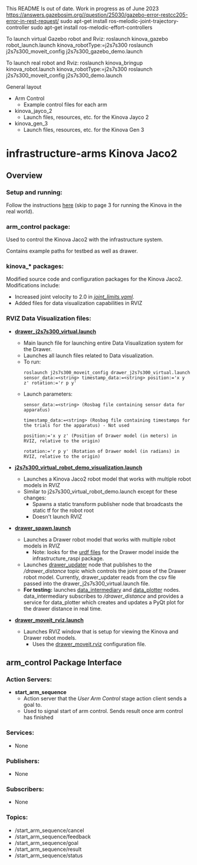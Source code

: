 This README Is out of date. Work in progress as of June 2023
https://answers.gazebosim.org//question/25030/gazebo-error-restcc205-error-in-rest-request/
sudo apt-get install ros-melodic-joint-trajectory-controller
sudo apt-get install ros-melodic-effort-controllers


To launch virtual Gazebo robot and Rviz:
roslaunch kinova_gazebo robot_launch.launch kinova_robotType:=j2s7s300
roslaunch j2s7s300_moveit_config j2s7s300_gazebo_demo.launch

To launch real robot and Rviz:
roslaunch kinova_bringup kinova_robot.launch kinova_robotType:=j2s7s300
roslaunch j2s7s300_moveit_config j2s7s300_demo.launch


General layout
* Arm Control
  * Example control files for each arm
* kinova_jayco_2
  * Launch files, resources, etc. for the Kinova Jayco 2
* kinova_gen_3
  * Launch files, resources, etc. for the Kinova Gen 3


# infrastructure-arms Kinova Jaco2
## Overview
### Setup and running:
Follow the instructions [here](https://docs.google.com/document/d/1U_Y6YVRuo5g96acER3KHRvnXLiMlDnD1l2XDX_rjrJY/edit?usp=sharing) (skip to page 3 for running the Kinova in the real world).

### arm_control package:
Used to control the Kinova Jaco2 with the infrastructure system.

Contains example paths for testbed as well as drawer.

### kinova_\* packages:
Modified source code and configuration packages for the Kinova Jaco2. Modifications include:
- Increased joint velocity to 2.0 in [_joint_limits.yaml_](https://github.com/OSUrobotics/infrastructure-arms/blob/Kinova_j2s7s300/kinova_moveit/robot_configs/j2s7s300_moveit_config/config/joint_limits.yaml).
- Added files for data visualization capabilities in RVIZ

### RVIZ Data Visualization files:
- [__drawer_j2s7s300_virtual.launch__](https://github.com/OSUrobotics/infrastructure-arms/blob/Kinova_j2s7s300/kinova_moveit/robot_configs/j2s7s300_moveit_config/launch/drawer_j2s7s300_virtual.launch)
  - Main launch file for launching entire Data Visualization system for the Drawer.
  - Launches all launch files related to Data visualization.
  - To run:
    ```console
    roslaunch j2s7s300_moveit_config drawer_j2s7s300_virtual.launch sensor_data:=<string> timestamp_data:=<string> position:='x y z' rotation:='r p y'
    ```
  - Launch parameters:
    ```
    sensor_data:=<string> (Rosbag file containing sensor data for apparatus)
    
    timestamp_data:=<string> (Rosbag file containing timestamps for the trials for the apparatus) - Not used

    position:='x y z' (Position of Drawer model (in meters) in RVIZ, relative to the origin)
  
    rotation:='r p y' (Rotation of Drawer model (in radians) in RVIZ, relative to the origin)
    ```
- [__j2s7s300_virtual_robot_demo_visualization.launch__](https://github.com/OSUrobotics/infrastructure-arms/blob/Kinova_j2s7s300/kinova_moveit/robot_configs/j2s7s300_moveit_config/launch/j2s7s300_virtual_robot_demo_visualization.launch)
  - Launches a Kinova Jaco2 robot model that works with multiple robot models in RVIZ
  - Similar to j2s7s300_virtual_robot_demo.launch except for these changes:
    - Spawns a static transform publisher node that broadcasts the static tf for the robot root
    - Doesn't launch RVIZ
  
- [__drawer_spawn.launch__](https://github.com/OSUrobotics/infrastructure-arms/blob/Kinova_j2s7s300/kinova_description/launch/drawer_spawn.launch)
  - Launches a Drawer robot model that works with multiple robot models in RVIZ
    - Note: looks for the [urdf files](https://github.com/OSUrobotics/infrastructure-raspi/tree/drawer/infrastructure_raspi/urdf) for the Drawer model inside the infrastructure_raspi package.
  - Launches [drawer_updater](https://github.com/OSUrobotics/infrastructure-arms/blob/Kinova_j2s7s300/kinova_description/src/drawer_updater.py) node that publishes to the _/drawer_distance_ topic which controls the joint pose of the Drawer robot model. Currently, drawer_updater reads from the csv file passed into the drawer_j2s7s300_virtual.launch file.
  - __For testing:__ launches [data_intermediary](https://github.com/OSUrobotics/infrastructure-arms/blob/Kinova_j2s7s300/kinova_description/src/data_intermediary.py)  and [data_plotter](https://github.com/OSUrobotics/infrastructure-arms/blob/Kinova_j2s7s300/kinova_description/src/data_plotter.py) nodes. data_intermediary subscribes to _/drawer_distance_ and provides a service for data_plotter which creates and updates a PyQt plot for the drawer distance in real time.

- [__drawer_moveit_rviz.launch__](https://github.com/OSUrobotics/infrastructure-arms/blob/Kinova_j2s7s300/kinova_moveit/robot_configs/j2s7s300_moveit_config/launch/drawer_moveit_rviz.launch)
  - Launches RVIZ window that is setup for viewing the Kinova and Drawer robot models.
    - Uses the [drawer_moveit.rviz](https://github.com/OSUrobotics/infrastructure-arms/blob/Kinova_j2s7s300/kinova_moveit/robot_configs/j2s7s300_moveit_config/launch/drawer_moveit.rviz) configuration file.

## arm_control Package Interface
### Action Servers:
- __start_arm_sequence__
  - Action server that the _User Arm Control_ stage action client sends a goal to.
  - Used to signal start of arm control. Sends result once arm control has finished
### Services:
- None
### Publishers:
- None
### Subscribers:
- None
### Topics:
- /start_arm_sequence/cancel
- /start_arm_sequence/feedback
- /start_arm_sequence/goal
- /start_arm_sequence/result
- /start_arm_sequence/status
